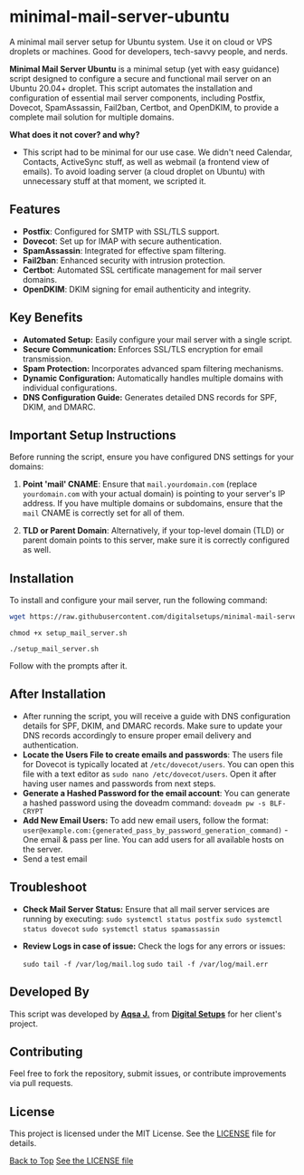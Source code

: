 # minimal-mail-server-ubuntu
A minimal mail server setup for Ubuntu system. Use it on cloud or VPS droplets or machines. Good for developers, tech-savvy people, and nerds.


**Minimal Mail Server Ubuntu** is a minimal setup (yet with easy guidance) script designed to configure a secure and functional mail server on an Ubuntu 20.04+ droplet. This script automates the installation and configuration of essential mail server components, including Postfix, Dovecot, SpamAssassin, Fail2ban, Certbot, and OpenDKIM, to provide a complete mail solution for multiple domains. 

**What does it not cover? and why?**
- This script had to be minimal for our use case. We didn't need Calendar, Contacts, ActiveSync stuff, as well as webmail (a frontend view of emails). To avoid loading server (a cloud droplet on Ubuntu) with unnecessary stuff at that moment, we scripted it. 

## Features

- **Postfix**: Configured for SMTP with SSL/TLS support.
- **Dovecot**: Set up for IMAP with secure authentication.
- **SpamAssassin**: Integrated for effective spam filtering.
- **Fail2ban**: Enhanced security with intrusion protection.
- **Certbot**: Automated SSL certificate management for mail server domains.
- **OpenDKIM**: DKIM signing for email authenticity and integrity.

## Key Benefits
- **Automated Setup:** Easily configure your mail server with a single script.
- **Secure Communication:** Enforces SSL/TLS encryption for email transmission.
- **Spam Protection:** Incorporates advanced spam filtering mechanisms.
- **Dynamic Configuration:** Automatically handles multiple domains with individual configurations.
- **DNS Configuration Guide:** Generates detailed DNS records for SPF, DKIM, and DMARC.

## Important Setup Instructions

Before running the script, ensure you have configured DNS settings for your domains:

1. **Point 'mail' CNAME**: Ensure that `mail.yourdomain.com` (replace `yourdomain.com` with your actual domain) is pointing to your server's IP address. If you have multiple domains or subdomains, ensure that the `mail` CNAME is correctly set for all of them.

2. **TLD or Parent Domain**: Alternatively, if your top-level domain (TLD) or parent domain points to this server, make sure it is correctly configured as well.

## Installation

To install and configure your mail server, run the following command:

```bash
wget https://raw.githubusercontent.com/digitalsetups/minimal-mail-server-ubuntu/main/setup_mail_server.sh
```
```
chmod +x setup_mail_server.sh
```
```
./setup_mail_server.sh
```

Follow with the prompts after it. 
 
## After Installation

- After running the script, you will receive a guide with DNS configuration details for SPF, DKIM, and DMARC records. Make sure to update your DNS records accordingly to ensure proper email delivery and authentication.
- **Locate the Users File to create emails and passwords**: The users file for Dovecot is typically located at ```/etc/dovecot/users```. You can open this file with a text editor as ```sudo nano /etc/dovecot/users```. Open it after having user names and passwords from next steps.
- **Generate a Hashed Password for the email account**: You can generate a hashed password using the doveadm command: ```doveadm pw -s BLF-CRYPT```
- **Add New Email Users:** To add new email users, follow the format: ```user@example.com:{generated_pass_by_password_generation_command)``` - One email & pass per line. You can add users for all available hosts on the server.
- Send a test email

## Troubleshoot
- **Check Mail Server Status:** Ensure that all mail server services are running by executing:
  ```sudo systemctl status postfix```
  ```sudo systemctl status dovecot```
  ```sudo systemctl status spamassassin```
- **Review Logs in case of issue:** Check the logs for any errors or issues:

  ```sudo tail -f /var/log/mail.log```
  ```sudo tail -f /var/log/mail.err```

## Developed By

This script was developed by **[Aqsa J.](https://digitalsetups.org)** from **[Digital Setups](https://digitalsetups.org)** for her client's project. 

## Contributing

Feel free to fork the repository, submit issues, or contribute improvements via pull requests.

## License

This project is licensed under the MIT License. See the [LICENSE](LICENSE) file for details.

[Back to Top](#minimal-mail-server-ubuntu)
[See the LICENSE file](LICENSE)
